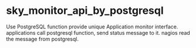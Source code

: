 sky_monitor_api_by_postgresql
=============================

Use PostgreSQL function provide unique Application monitor interface. applications call postgresql function, send status message to it. nagios read the message from postgresql.